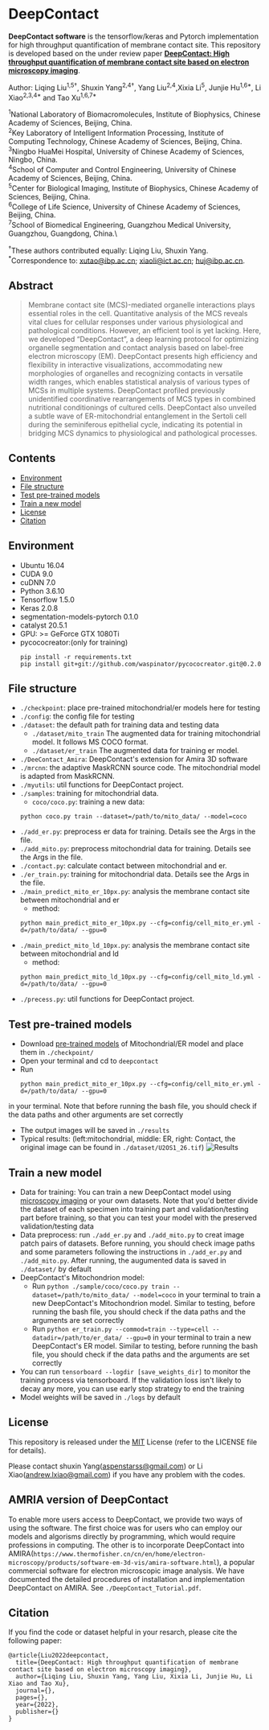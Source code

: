 # DeepContact

**DeepContact software** is the tensorflow/keras and Pytorch implementation for high throughput quantification of membrane contact site. This repository is developed based on the under review paper [**DeepContact: High throughput quantification of membrane contact site based on electron microscopy imaging**](https://).<br>

Author: Liqing Liu<sup>1,5†</sup>, Shuxin Yang<sup>2,4†</sup>, Yang Liu<sup>2,4</sup>,Xixia Li<sup>5</sup>, Junjie Hu<sup>1,6*</sup>, Li Xiao<sup>2,3,4*</sup> and Tao Xu<sup>1,6,7*</sup>

<sup>1</sup>National Laboratory of Biomacromolecules, Institute of Biophysics, Chinese Academy of Sciences, Beijing, China. \
<sup>2</sup>Key Laboratory of Intelligent Information Processing, Institute of Computing Technology, Chinese Academy of Sciences, Beijing, China.\
<sup>3</sup>Ningbo HuaMei Hospital, University of Chinese Academy of Sciences, Ningbo, China.\
<sup>4</sup>School of Computer and Control Engineering, University of Chinese Academy of Sciences, Beijing, China.\
<sup>5</sup>Center for Biological Imaging, Institute of Biophysics, Chinese Academy of Sciences, Beijing, China.\
<sup>6</sup>College of Life Science, University of Chinese Academy of Sciences, Beijing, China.\
<sup>7</sup>School of Biomedical Engineering, Guangzhou Medical University, Guangzhou, Guangdong, China.\

<sup>†</sup>These authors contributed equally: Liqing Liu, Shuxin Yang. \
<sup>*</sup>Correspondence to: xutao@ibp.ac.cn; xiaoli@ict.ac.cn; huj@ibp.ac.cn.

## Abstract
> Membrane contact site (MCS)-mediated organelle interactions plays essential roles in the cell. Quantitative analysis of the MCS reveals vital clues for cellular responses under various physiological and pathological conditions. However, an efficient tool is yet lacking. Here, we developed “DeepContact”, a deep learning protocol for optimizing organelle segmentation and contact analysis based on label-free electron microscopy (EM). DeepContact presents high efficiency and flexibility in interactive visualizations, accommodating new morphologies of organelles and recognizing contacts in versatile width ranges, which enables statistical analysis of various types of MCSs in multiple systems. DeepContact profiled previously unidentified coordinative rearrangements of MCS types in combined nutritional conditionings of cultured cells. DeepContact also unveiled a subtle wave of ER-mitochondrial entanglement in the Sertoli cell during the seminiferous epithelial cycle, indicating its potential in bridging MCS dynamics to physiological and pathological processes.

## Contents
- [Environment](#environment)
- [File structure](#file-structure)
- [Test pre-trained models](#test-pre-trained-models)
- [Train a new model](#train-a-new-model)
- [License](#License)
- [Citation](#citation)

## Environment
- Ubuntu 16.04
- CUDA 9.0
- cuDNN 7.0
- Python 3.6.10
- Tensorflow 1.5.0
- Keras 2.0.8
- segmentation-models-pytorch 0.1.0
- catalyst 20.5.1
- GPU: >= GeForce GTX 1080Ti
- pycococreator:(only for training) 
    ```
    pip install -r requirements.txt
    pip install git+git://github.com/waspinator/pycococreator.git@0.2.0
    ```

## File structure
- `./checkpoint`: place pre-trained mitochondrial/er models here for testing
- `./config`: the config file for testing
- `./dataset`: the default path for training data and testing data
    - `./dataset/mito_train` The augmented data for training mitochondrial model. It follows MS COCO format.
    - `./dataset/er_train` The augmented data for training er model.
- `./DeeContact_Amira`: DeepContact's extension for Amira 3D software
- `./mrcnn`: the adaptive MaskRCNN source code. The mitochondrial model is adapted from MaskRCNN.
- `./myutils`: util functions for DeepContact project.
- `./samples`: training for mitochondrial data.
    - `coco/coco.py`:  training a new data: 
    ```
    python coco.py train --dataset=/path/to/mito_data/ --model=coco
    ```
- `./add_er.py`: preprocess er data for training. Details see the Args in the file.
- `./add_mito.py`: preprocess mitochondrial data for training. Details see the Args in the file.
- `./contact.py`: calculate contact between mitochondrial and er.
- `./er_train.py`: training for mitochondrial data. Details see the Args in the file.
- `./main_predict_mito_er_10px.py`: analysis the membrane contact site between mitochondrial and er
    - method: 
    ```
    python main_predict_mito_er_10px.py --cfg=config/cell_mito_er.yml -d=/path/to/data/ --gpu=0
    ```
- `./main_predict_mito_ld_10px.py`: analysis the membrane contact site between mitochondrial and ld
    - method: 
    ```
    python main_predict_mito_ld_10px.py --cfg=config/cell_mito_ld.yml -d=/path/to/data/ --gpu=0
    ```
- `./precess.py`: util functions for DeepContact project.

## Test pre-trained models
- Download [pre-trained models](https://doi.org/10.6084/m9.figshare.19845940.v1) of Mitochondrial/ER model and place them in `./checkpoint/`
- Open your terminal and cd to `deepcontact`
- Run 
    ```
    python main_predict_mito_er_10px.py --cfg=config/cell_mito_er.yml -d=/path/to/data/ --gpu=0
    ```
 in your terminal. Note that before running the bash file, you should check if the data paths and other arguments are set correctly
- The output images will be saved in `./results`
- Typical results: (left:mitochondrial, middle: ER,  right: Contact, the original image can be found in `./dataset/U2OS1_26.tif`)
![Results](figures/U2OS1_26.png)
<!-- <br>
<p align="center"><img width="800" src="figures/U2OS1_26.png"></p> -->

## Train a new model
- Data for training: You can train a new DeepContact model using [microscopy imaging](https://doi.org/10.6084/m9.figshare.19898404.v1) or your own datasets. Note that you'd better divide the dataset of each specimen into training part and validation/testing part before training, so that you can test your model with the preserved validation/testing data
- Data preprocess: run `./add_er.py` and `./add_mito.py` to creat image patch pairs of datasets. Before running, you should check image paths and some parameters following the instructions in `./add_er.py` and `./add_mito.py`. After running, the augumented data is saved in `./dataset/` by default
- DeepContact's Mitochondrion model:
    - Run `python ./sample/coco/coco.py train --dataset=/path/to/mito_data/ --model=coco` in your terminal to train a new DeepContact's Mitochondrion model. Similar to testing, before running the bash file, you should check if the data paths and the arguments are set correctly
    - Run ``python er_train.py --commod=train --type=cell --datadir=/path/to/er_data/ --gpu=0`` in your terminal to train a new DeepContact's ER model. Similar to testing, before running the bash file, you should check if the data paths and the arguments are set correctly
- You can run `tensorboard --logdir [save_weights_dir]` to monitor the training process via tensorboard. If the validation loss isn't likely to decay any more, you can use early stop strategy to end the training
- Model weights will be saved in `./logs` by default

## License
This repository is released under the [MIT](LICENSE) License (refer to the LICENSE file for details).

Please contact shuxin Yang(aspenstarss@gmail.com) or Li Xiao(andrew.lxiao@gmail.com) if you have any problem with the codes.

## AMRIA version of DeepContact
To enable more users access to DeepContact, we provide two ways of using the software. The first choice was for users who can employ our models and algorisms directly by programming, which would require professions in computing. The other is to incorporate DeepContact into AMIRA(`https://www.thermofisher.cn/cn/en/home/electron-microscopy/products/software-em-3d-vis/amira-software.html`), a popular commercial software for electron microscopic image analysis. We have documented the detailed procedures of installation and implementation DeepContact on AMIRA. See `./DeepContact_Tutorial.pdf`.  

## Citation
If you find the code or dataset helpful in your resarch, please cite the following paper:
```
@article{Liu2022deepcontact,
  title={DeepContact: High throughput quantification of membrane contact site based on electron microscopy imaging},       
  author={Liqing Liu, Shuxin Yang, Yang Liu, Xixia Li, Junjie Hu, Li Xiao and Tao Xu},
  journal={},
  pages={},
  year={2022},
  publisher={}
}
```
